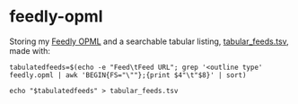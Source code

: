 feedly-opml
===========

Storing my [Feedly OPML](https://github.com/lmmx/feedly-opml/blob/master/feedly.opml) and a searchable tabular listing, [tabular_feeds.tsv](https://github.com/lmmx/feedly-opml/blob/master/tabular_feeds.tsv), made with:

`tabulatedfeeds=$(echo -e "Feed\tFeed URL"; grep '<outline type' feedly.opml | awk 'BEGIN{FS="\""};{print $4"\t"$8}' | sort)`

`echo "$tabulatedfeeds" > tabular_feeds.tsv`
